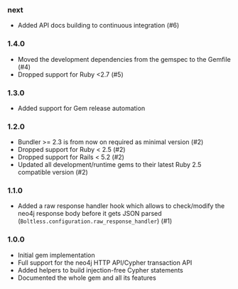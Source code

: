### next

* Added API docs building to continuous integration (#6)

### 1.4.0

* Moved the development dependencies from the gemspec to the Gemfile (#4)
* Dropped support for Ruby <2.7 (#5)

### 1.3.0

* Added support for Gem release automation

### 1.2.0

* Bundler >= 2.3 is from now on required as minimal version (#2)
* Dropped support for Ruby < 2.5 (#2)
* Dropped support for Rails < 5.2 (#2)
* Updated all development/runtime gems to their latest
  Ruby 2.5 compatible version (#2)

### 1.1.0

* Added a raw response handler hook which allows to check/modify the neo4j
  response body before it gets JSON parsed
  (`Boltless.configuration.raw_response_handler`) (#1)

### 1.0.0

* Initial gem implementation
* Full support for the neo4j HTTP API/Cypher transaction API
* Added helpers to build injection-free Cypher statements
* Documented the whole gem and all its features
